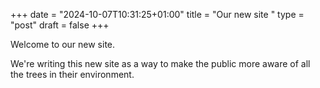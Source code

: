 +++
date = "2024-10-07T10:31:25+01:00"
title = "Our new site   "
type = "post"
draft = false
+++

Welcome to our new site.

<!--more-->

We're writing this new site as a way to make the public more aware of all the trees in their environment.
